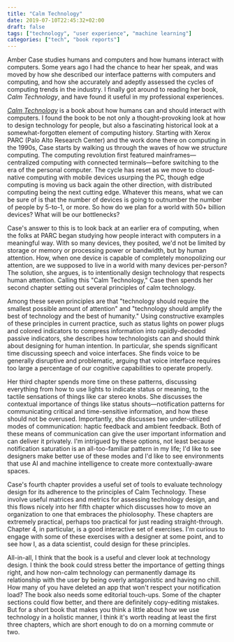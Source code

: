 ```yaml
---
title: "Calm Technology"
date: 2019-07-10T22:45:32+02:00
draft: false
tags: ["technology", "user experience", "machine learning"]
categories: ["tech", "book reports"]
---
```


Amber Case studies humans and computers and how humans interact with computers. Some years ago I had the chance to hear her speak, and was moved by how she described our interface patterns with computers and computing, and how she accurately and adeptly assessed the cycles of computing trends in the industry. I finally got around to reading her book, _Calm Technology_, and have found it useful in my professional experiences.

<!--more-->

[_Calm Technology_](http://shop.oreilly.com/product/0636920039747.do) is a book about how humans can and should interact with computers. I found the book to be not only a thought-provoking look at how to design technology for people, but also a fascinating historical look at a somewhat-forgotten element of computing history. Starting with Xerox PARC (Palo Alto Research Center) and the work done there on computing in the 1990s, Case starts by walking us through the waves of how we _structure_ computing. The computing revolution first featured mainframes—centralized computing with connected terminals—before switching to the era of the personal computer. The cycle has reset as we move to cloud-native computing with mobile devices usurping the PC, though edge computing is moving us back again the other direction, with distributed computing being the next cutting edge. Whatever this means, what we can be sure of is that the number of devices is going to outnumber the number of people by 5-to-1, or more. So how do we plan for a world with 50+ billion devices? What will be our bottlenecks?

Case's answer to this is to look back at an earlier era of computing, when the folks at PARC began studying how people interact with computers in a meaningful way. With so many devices, they posited, we'd not be limited by storage or memory or processing power or bandwidth, but by human attention. How, when one device is capable of completely monopolizing our attention, are we supposed to live in a world with many devices per-person? The solution, she argues, is to intentionally design technology that respects human attention. Calling this "Calm Technology," Case then spends her second chapter setting out several principles of calm technology.

Among these seven principles are that "technology should require the smallest possible amount of attention" and "technology should amplify the best of technology and the best of humanity." Using constructive examples of these principles in current practice, such as status lights on power plugs and colored indicators to compress information into rapidly-decoded passive indicators, she describes how technologists can and should think about designing for human intention. In particular, she spends significant time discussing speech and voice interfaces. She finds voice to be generally disruptive and problematic, arguing that voice interface requires too large a percentage of our cognitive capabilities to operate properly.

Her third chapter spends more time on these patterns, discussing everything from how to use lights to indicate status or meaning, to the tactile sensations of things like car stereo knobs. She discusses the contextual importance of things like status shouts—notification patterns for communicating critical and time-sensitive information, and how these should not be overused. Importantly, she discusses two under-utilized modes of communication: haptic feedback and ambient feedback. Both of these means of communication can give the user important information and can deliver it privately. I'm intrigued by these options, not least because notification saturation is an all-too-familiar pattern in my life; I'd like to see designers make better use of these modes and I'd like to see environments that use AI and machine intelligence to create more contextually-aware spaces.

Case's fourth chapter provides a useful set of tools to evaluate technology design for its adherence to the principles of Calm Technology. These involve useful matrices and metrics for assessing technology design, and this flows nicely into her fifth chapter which discusses how to move an organization to one that embraces the phiolosophy. These chapters are extremely practical, perhaps too practical for just reading straight-through. Chapter 4, in particular, is a good interactive set of exercises. I'm curious to engage with some of these exercises with a designer at some point, and to see how I, as a data scientist, could design for these principles.

All-in-all, I think that the book is a useful and clever look at technology design. I think the book could stress better the importance of getting things right, and how non-calm technology can permanently damage its relationship with the user by being overly antagonistic and having no chill. How many of you have deleted an app that won't respect your notification load? The book also needs some editorial touch-ups. Some of the chapter sections could flow better, and there are definitely copy-editing mistakes. But for a short book that makes you think a little about how we use technology in a holistic manner, I think it's worth reading at least the first three chapters, which are short enough to do on a morning commute or two.